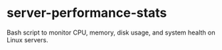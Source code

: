 # server-performance-stats
Bash script to monitor CPU, memory, disk usage, and system health on Linux servers.
